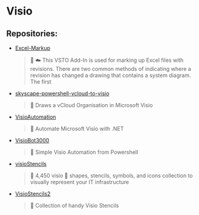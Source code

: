 # Visio

## Repositories:
- [Excel-Markup](https://github.com/Thamielis/Excel-Markup)
	> :memo: :cloud: This VSTO Add-In is used for marking up Excel files with revisions. There are two common methods of indicating where a revision has changed a drawing that contains a system diagram. The first 
- [skyscape-powershell-vcloud-to-visio](https://github.com/Thamielis/skyscape-powershell-vcloud-to-visio)
	> :memo: Draws a vCloud Organisation in Microsoft Visio
- [VisioAutomation](https://github.com/Thamielis/VisioAutomation)
	> :memo: Automate Microsoft Visio with .NET
- [VisioBot3000](https://github.com/Thamielis/VisioBot3000)
	> :memo: Simple Visio Automation from Powershell
- [visioStencils](https://github.com/Thamielis/visioStencils)
	> :memo: 4,450 visio :art: shapes, stencils, symbols, and icons collection to visually represent your IT infrastructure
- [VisioStencils2](https://github.com/Thamielis/VisioStencils2)
	> :memo: Collection of handy Visio Stencils

